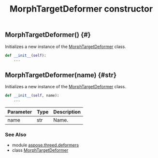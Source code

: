 ﻿---
title: MorphTargetDeformer constructor
second_title: Aspose.3D for Python via .NET API References
description: 
type: docs
weight: 10
url: /python-net/aspose.threed.deformers/morphtargetdeformer/__init__/
is_root: false
---

## MorphTargetDeformer() {#}

Initializes a new instance of the [MorphTargetDeformer](/3d/python-net/aspose.threed.deformers/morphtargetdeformer) class.



```python
def __init__(self):
    ...
```




## MorphTargetDeformer(name) {#str}

Initializes a new instance of the [MorphTargetDeformer](/3d/python-net/aspose.threed.deformers/morphtargetdeformer) class.



```python
def __init__(self, name):
    ...
```


| Parameter | Type | Description |
| :- | :- | :- |
| name | str | Name. |



### See Also
* module [aspose.threed.deformers](../../)
* class [MorphTargetDeformer](/3d/python-net/aspose.threed.deformers/morphtargetdeformer)
